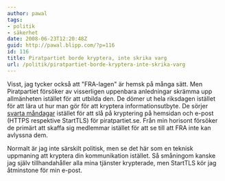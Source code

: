 ```yaml
---
author: pawal
tags:
- politik
- säkerhet
date: 2008-06-23T12:20:48Z
guid: http://pawal.blipp.com/?p=116
id: 116
title: Piratpartiet borde kryptera, inte skrika varg
url: /politik/piratpartiet-borde-kryptera-inte-skrika-varg
---
```


Visst, jag tycker också att "FRA-lagen" är hemsk på många sätt. Men
Piratpartiet försöker av visserligen uppenbara anledningar skrämma upp
allmänheten istället för att utbilda den. De dömer ut hela riksdagen
istället för att lära ut hur man gör för att kryptera
informationsutbyte. De sörjer <a
href="http://rickfalkvinge.se/2008/06/23/idag-svart-mandag-sorjer-vi-privatlivet/">svarta
måndagar</a> istället för att slå på kryptering på hemsidan och e-post
(HTTPS respektive StartTLS) för piratpartiet.se. Från min horisont
försöker de primärt att skaffa sig medlemmar istället för att se till
att FRA inte kan avlyssna dem.

Normalt är jag inte särskilt politisk, men se det här som en teknisk
uppmaning att kryptera din kommunikation istället. Så småningom kanske
jag själv tillhandahåller alla mina tjänster krypterade, men StartTLS
kör jag åtminstone för min e-post.